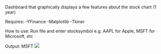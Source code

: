 Dashboard that graphically displays a few features about the stock chart (1 year)

Requires:
-YFinance
-Matplotlib
-Tkiner

How to use:
Run file and enter stocksymbol e.g. AAPL for Apple, MSFT for Microsoft, etc

Output:
MSFT
<img src="https://i.imgur.com/O2cex4b.png">

